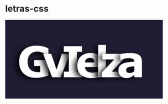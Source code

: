 # letras-css
<img src="https://github.com/gvielza/letras-css/blob/master/resultado.jpg"  heigth="500"/>
